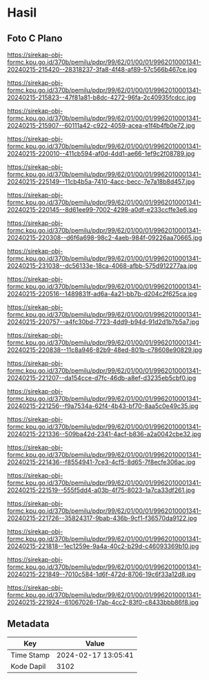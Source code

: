 # Hasil

## Foto C Plano

https://sirekap-obj-formc.kpu.go.id/370b/pemilu/pdpr/99/62/01/00/01/9962010001341-20240215-215420--28318237-3fa8-4f48-af89-57c566b467ce.jpg

https://sirekap-obj-formc.kpu.go.id/370b/pemilu/pdpr/99/62/01/00/01/9962010001341-20240215-215823--47f81a81-b8dc-4272-96fa-2c40935fcdcc.jpg

https://sirekap-obj-formc.kpu.go.id/370b/pemilu/pdpr/99/62/01/00/01/9962010001341-20240215-215907--60111a42-c922-4059-acea-e1f4b4fb0e72.jpg

https://sirekap-obj-formc.kpu.go.id/370b/pemilu/pdpr/99/62/01/00/01/9962010001341-20240215-220010--411cb594-af0d-4dd1-ae66-1ef9c2f08789.jpg

https://sirekap-obj-formc.kpu.go.id/370b/pemilu/pdpr/99/62/01/00/01/9962010001341-20240215-225149--11cb4b5a-7410-4acc-becc-7e7a18b8d457.jpg

https://sirekap-obj-formc.kpu.go.id/370b/pemilu/pdpr/99/62/01/00/01/9962010001341-20240215-220145--8d61ee99-7002-4298-a0df-e233ccffe3e6.jpg

https://sirekap-obj-formc.kpu.go.id/370b/pemilu/pdpr/99/62/01/00/01/9962010001341-20240215-220308--d6f6a698-98c2-4aeb-984f-09226aa70665.jpg

https://sirekap-obj-formc.kpu.go.id/370b/pemilu/pdpr/99/62/01/00/01/9962010001341-20240215-231038--dc56133e-18ca-4068-afbb-575d912277aa.jpg

https://sirekap-obj-formc.kpu.go.id/370b/pemilu/pdpr/99/62/01/00/01/9962010001341-20240215-220516--1489831f-ad6a-4a21-bb7b-d204c2f625ca.jpg

https://sirekap-obj-formc.kpu.go.id/370b/pemilu/pdpr/99/62/01/00/01/9962010001341-20240215-220757--a4fc30bd-7723-4dd9-b94d-91d2d1b7b5a7.jpg

https://sirekap-obj-formc.kpu.go.id/370b/pemilu/pdpr/99/62/01/00/01/9962010001341-20240215-220838--11c8a946-82b9-48ed-801b-c78608e90829.jpg

https://sirekap-obj-formc.kpu.go.id/370b/pemilu/pdpr/99/62/01/00/01/9962010001341-20240215-221207--da154cce-d7fc-46db-a8ef-d3235eb5cbf0.jpg

https://sirekap-obj-formc.kpu.go.id/370b/pemilu/pdpr/99/62/01/00/01/9962010001341-20240215-221256--f9a7534a-62f4-4b43-bf70-8aa5c0e49c35.jpg

https://sirekap-obj-formc.kpu.go.id/370b/pemilu/pdpr/99/62/01/00/01/9962010001341-20240215-221336--509ba42d-2341-4acf-b836-a2a0042cbe32.jpg

https://sirekap-obj-formc.kpu.go.id/370b/pemilu/pdpr/99/62/01/00/01/9962010001341-20240215-221436--f8554941-7ce3-4cf5-8d65-7f8ecfe306ac.jpg

https://sirekap-obj-formc.kpu.go.id/370b/pemilu/pdpr/99/62/01/00/01/9962010001341-20240215-221519--555f5dd4-a03b-4f75-8023-1a7ca33df261.jpg

https://sirekap-obj-formc.kpu.go.id/370b/pemilu/pdpr/99/62/01/00/01/9962010001341-20240215-221726--35824317-9bab-436b-9cf1-f36570da9122.jpg

https://sirekap-obj-formc.kpu.go.id/370b/pemilu/pdpr/99/62/01/00/01/9962010001341-20240215-221818--1ec1259e-9a4a-40c2-b29d-c46093369b10.jpg

https://sirekap-obj-formc.kpu.go.id/370b/pemilu/pdpr/99/62/01/00/01/9962010001341-20240215-221849--7010c584-1d6f-472d-8706-19c6f33a12d8.jpg

https://sirekap-obj-formc.kpu.go.id/370b/pemilu/pdpr/99/62/01/00/01/9962010001341-20240215-221924--61067026-17ab-4cc2-83f0-c8433bbb86f8.jpg


## Metadata

| Key        | Value               |
| ---------- | ------------------- |
| Time Stamp | 2024-02-17 13:05:41 |
| Kode Dapil | 3102                |



